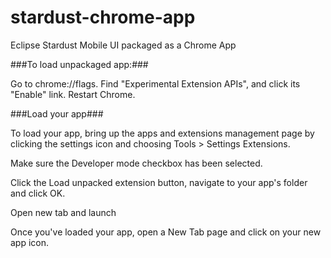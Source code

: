 stardust-chrome-app
===================

Eclipse Stardust Mobile UI packaged as a Chrome App

###To load unpackaged app:###

Go to chrome://flags.
Find "Experimental Extension APIs", and click its "Enable" link.
Restart Chrome.

###Load your app###

To load your app, bring up the apps and extensions management page by clicking the settings icon  and choosing Tools > Settings  Extensions.

Make sure the Developer mode checkbox has been selected.

Click the Load unpacked extension button, navigate to your app's folder and click OK.

Open new tab and launch

Once you've loaded your app, open a New Tab page and click on your new app icon.
